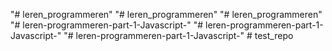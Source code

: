 
"# leren_programmeren" 
"# leren_programmeren" 
"# leren_programmeren" 
"# leren-programmeren-part-1-Javascript-" 
"# leren-programmeren-part-1-Javascript-" 
"# leren-programmeren-part-1-Javascript-" 
#   t e s t _ r e p o  
 